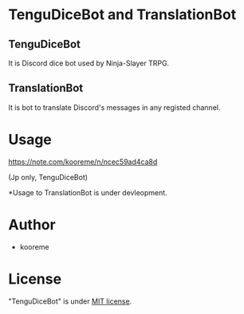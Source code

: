 # TenguDiceBot and TranslationBot
## TenguDiceBot
It is Discord dice bot used by Ninja-Slayer TRPG.
## TranslationBot
It is bot to translate Discord's messages in any registed channel.

# Usage
https://note.com/kooreme/n/ncec59ad4ca8d

(Jp only, TenguDiceBot)

*Usage to TranslationBot is under devleopment.

# Author
* kooreme
 
# License

"TenguDiceBot" is under [MIT license](https://en.wikipedia.org/wiki/MIT_License).
